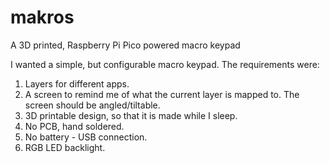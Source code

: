 # makros
A 3D printed, Raspberry Pi Pico powered macro keypad

I wanted a simple, but configurable macro keypad. The requirements were:
1) Layers for different apps.
2) A screen to remind me of what the current layer is mapped to. The screen should be angled/tiltable.
3) 3D printable design, so that it is made while I sleep.
4) No PCB, hand soldered.
5) No battery - USB connection.
6) RGB LED backlight.
